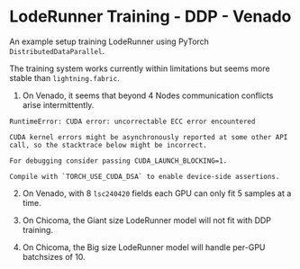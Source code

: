 LodeRunner Training - DDP - Venado
==================================

An example setup training LodeRunner using PyTorch
`DistributedDataParallel`.

The training system works currently within limitations but seems more
stable than `lightning.fabric`.

1. On Venado, it seems that beyond 4 Nodes communication conflicts arise
intermittently.

```
RuntimeError: CUDA error: uncorrectable ECC error encountered

CUDA kernel errors might be asynchronously reported at some other API
call, so the stacktrace below might be incorrect.

For debugging consider passing CUDA_LAUNCH_BLOCKING=1.

Compile with `TORCH_USE_CUDA_DSA` to enable device-side assertions.
```

2. On Venado, with 8 `lsc240420` fields each GPU can only fit 5 samples at a
time.

3. On Chicoma, the Giant size LodeRunner model will not fit with DDP training.

4. On Chicoma, the Big size LodeRunner model will handle per-GPU batchsizes of 10.

